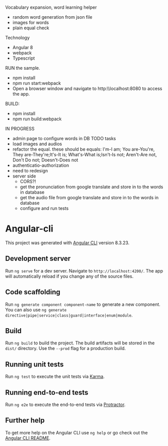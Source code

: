 Vocabulary expansion, word learning helper
 - random word generation from json file
 - images for words
 - plain equal check

Technology
 - Angular 8
 - webpack
 - Typescript
 
RUN the sample.
 -  npm install
 -  npm run start:webpack
 -  Open a browser window and navigate to http:\\\\localhost:8080 to access the app.

BUILD:
 - npm install
 - npm run build:webpack 
 
IN PROGRESS
 - admin page to configure words in DB
TODO tasks
 - load images and audios
 - refactor the equal. these should be equals: I'm-I am; You are-You're, They are-They're;It's-It is; What's-What is;Isn't-Is not; Aren't-Are not, Don't Do not; Doesn't-Does not
 - authenticatio-authorization
 - need to redesign
 - server side 
   - CORS?!
   - get the pronunciation from google translate and store in to the words in database
   - get the audio file from google translate and store in to the words in database
   - configure and run tests
   
# Angular-cli

This project was generated with [Angular CLI](https://github.com/angular/angular-cli) version 8.3.23.

## Development server

Run `ng serve` for a dev server. Navigate to `http://localhost:4200/`. The app will automatically reload if you change any of the source files.

## Code scaffolding

Run `ng generate component component-name` to generate a new component. You can also use `ng generate directive|pipe|service|class|guard|interface|enum|module`.

## Build

Run `ng build` to build the project. The build artifacts will be stored in the `dist/` directory. Use the `--prod` flag for a production build.

## Running unit tests

Run `ng test` to execute the unit tests via [Karma](https://karma-runner.github.io).

## Running end-to-end tests

Run `ng e2e` to execute the end-to-end tests via [Protractor](http://www.protractortest.org/).

## Further help

To get more help on the Angular CLI use `ng help` or go check out the [Angular CLI README](https://github.com/angular/angular-cli/blob/master/README.md).

